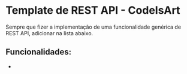 # Template de REST API - CodeIsArt

Sempre que fizer a implementação de uma funcionalidade genérica de REST API, adicionar na lista abaixo.

## Funcionalidades:
- 